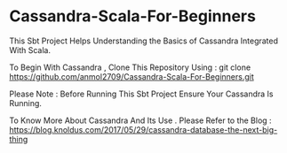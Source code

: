 # Cassandra-Scala-For-Beginners

This Sbt Project Helps Understanding the Basics of Cassandra Integrated With Scala.

To Begin With Cassandra , Clone This Repository Using :
git clone https://github.com/anmol2709/Cassandra-Scala-For-Beginners.git
                
Please Note : Before Running This Sbt Project Ensure Your Cassandra Is Running.

To Know More About Cassandra And Its Use . Please Refer to the Blog : 
https://blog.knoldus.com/2017/05/29/cassandra-database-the-next-big-thing
